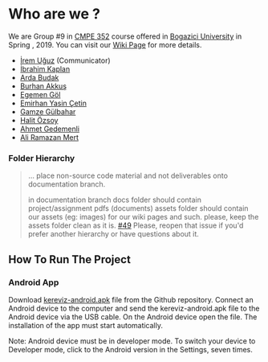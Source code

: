 # Who are we ?  
We are Group #9 in [CMPE 352](https://www.cmpe.boun.edu.tr/courses/cmpe352) course offered in [Bogazici University](http://www.boun.edu.tr/en-US/Index) in Spring , 2019. You can visit our  [Wiki Page](https://github.com/bounswe/bounswe2019group9/wiki) for more details.
- [İrem Uğuz](https://github.com/bounswe/bounswe2019group9/wiki/Irem-Uguz) (Communicator)
- [İbrahim Kaplan](https://github.com/bounswe/bounswe2019group9/wiki/%C4%B0brahim-Can-Kaplan)
- [Arda Budak](https://github.com/bounswe/bounswe2019group9/wiki/Arda-Bar%C4%B1%C5%9F-Budak)
- [Burhan Akkuş](https://github.com/burhan-akkus-2016400174)
- [Egemen Göl](https://github.com/bounswe/bounswe2019group9/wiki/Egemen-G%C3%B6l)
- [Emirhan Yasin Çetin](https://github.com/bounswe/bounswe2019group9/wiki/Emirhan-Yasin-Cetin)
- [Gamze Gülbahar](https://github.com/bounswe/bounswe2019group9/wiki/Gamze-Gülbahar) 
- [Halit Özsoy](https://github.com/bounswe/bounswe2019group9/wiki/Halit-%C3%96zsoy)
- [Ahmet Gedemenli](https://github.com/bounswe/bounswe2019group9/wiki/Ahmet-Gedemenli)
- [Ali Ramazan Mert](https://github.com/bounswe/bounswe2019group9/wiki/Ali-Ramazan-Mert)

### Folder Hierarchy 
> ... place non-source code material and not deliverables onto documentation branch.
> 
> in documentation branch docs folder should contain project/assignment pdfs (documents)
> assets folder should contain our assets (eg: images) for our wiki pages and such.
> please, keep the assets folder clean as it is. [#49](https://github.com/bounswe/bounswe2019group9/issues/49#issuecomment-486808117)
Please, reopen that issue if you'd prefer another hierarchy or have questions about it.

## How To Run The Project
### Android App
Download [kereviz-android.apk](https://github.com/bounswe/bounswe2019group9/blob/master/kereviz-android.apk) file from the Github repository. Connect an Android device to the computer and send the kereviz-android.apk file to the Android device via the USB cable. On the Android device open the file. The installation of the app must start automatically. 

Note: Android device must be in developer mode. To switch your device to Developer mode, click to the Android version in the Settings, seven times.
